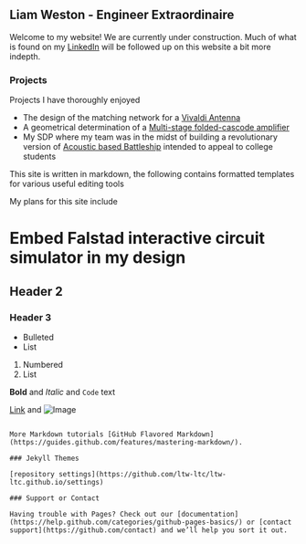 ## Liam Weston - Engineer Extraordinaire

Welcome to my website! We are currently under construction. Much of what is found on my [LinkedIn](https://www.linkedin.com/in/liam-weston-ee/) will be followed up on this website a bit more indepth. 


### Projects
Projects I have thoroughly enjoyed

- The design of the matching network for a [Vivaldi Antenna](/Project/VivaldiAntenna.md)
- A geometrical determination of a [Multi-stage folded-cascode amplifier](/Project/FoldedCascode.md)
- My SDP where my team was in the midst of building a revolutionary version of [Acoustic based Battleship](http://www.ecs.umass.edu/ece/sdp/sdp20/team05/) intended to appeal to college students 

This site is written in markdown, the following contains formatted templates for various useful editing tools

My plans for this site include

# Embed Falstad interactive circuit simulator in my design 
## Header 2
### Header 3

- Bulleted
- List

1. Numbered
2. List

**Bold** and _Italic_ and `Code` text

[Link](url) and ![Image](src)
```

More Markdown tutorials [GitHub Flavored Markdown](https://guides.github.com/features/mastering-markdown/).

### Jekyll Themes

[repository settings](https://github.com/ltw-ltc/ltw-ltc.github.io/settings)

### Support or Contact

Having trouble with Pages? Check out our [documentation](https://help.github.com/categories/github-pages-basics/) or [contact support](https://github.com/contact) and we’ll help you sort it out.

